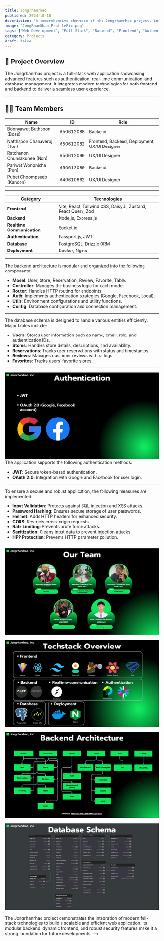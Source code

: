 ```yaml
---
title: Jongrhanrhao 
published: 2024-10-18
description: "A comprehensive showcase of the Jongrhanrhao project, including team, technologies, backend architecture, database schema, authentication, and security considerations."
image: "JongRhanRhao_ProfilePic.png"
tags: ["Web Development", "Full Stack", "Backend", "Frontend", "Authentication", "Security"]
category: Projects
draft: false
---
```



## 🎯 **Project Overview**
The Jongrhanrhao project is a full-stack web application showcasing advanced features such as authentication, real-time communication, and database management. It integrates modern technologies for both frontend and backend to deliver a seamless user experience.

---

## 🧑‍💻 **Team Members** 

| Name                      | ID         | Role                  |
|---------------------------|------------|-----------------------|
| Boonyawut Buthboon (Boss) | 650612088  | Backend               |
| Natthapon Chanaveroj (Ton)| 650612082  | Frontend, Backend, Deployment, UX/UI Designer |
| Ratchanon Chunsakunee (Non)| 650612099 | UX/UI Designer        |
| Pariwat Wongnicha (Pun)   | 650612089  | Backend               |
| Pubet Choompsueb (Kanoon) | 640610662  | UX/UI Designer        |

---

<!-- ## 🚀 **Techstack Overview** -->

| **Category**              | **Technologies**                                       |
|---------------------------|-------------------------------------------------------|
| **Frontend**              | Vite, React, Tailwind CSS, DaisyUI, Zustand, React Query, Zod |
| **Backend**               | Node.js, Express.js                                    |
| **Realtime Communication**| Socket.io                                             |
| **Authentication**        | Passport.js, JWT                                      |
| **Database**              | PostgreSQL, Drizzle ORM                                |
| **Deployment**            | Docker, Nginx                                         |

---

<!-- ## 🏗️ **Backend Architecture** -->
The backend architecture is modular and organized into the following components:

- **Model**: User, Store, Reservation, Review, Favorite, Table.
- **Controller**: Manages the business logic for each model.
- **Router**: Handles HTTP routing for endpoints.
- **Auth**: Implements authentication strategies (Google, Facebook, Local).
- **Utils**: Environment configurations and utility functions.
- **Config**: Database configuration and connection management.

---

<!-- ## 🗂️ **Database Schema** -->

The database schema is designed to handle various entities efficiently. Major tables include:

- **Users**: Stores user information such as name, email, role, and authentication IDs.
- **Stores**: Handles store details, descriptions, and availability.
- **Reservations**: Tracks user reservations with status and timestamps.
- **Reviews**: Manages customer reviews with ratings.
- **Favorites**: Tracks users' favorite stores.

---

<!-- ## 🔐 **Authentication** -->
![Authentication](Authentication.png)
The application supports the following authentication methods:

- **JWT**: Secure token-based authentication.
- **OAuth 2.0**: Integration with Google and Facebook for user login.

---

<!-- ## 🛡️ **Security Considerations** -->
To ensure a secure and robust application, the following measures are implemented:

- **Input Validation**: Protects against SQL injection and XSS attacks.
- **Password Hashing**: Ensures secure storage of user passwords.
- **Helmet**: Adds HTTP headers for enhanced security.
- **CORS**: Restricts cross-origin requests.
- **Rate Limiting**: Prevents brute force attacks.
- **Sanitization**: Cleans input data to prevent injection attacks.
- **HPP Protection**: Prevents HTTP parameter pollution.

---

<!-- ## 🌟 **Highlights and Screenshots** -->

<!-- ### **1. Team Overview** -->
![Team Overview](Team_Overview.png)

<!-- ### **2. Techstack** -->
![Techstack Overview](Techstack_Overview.png)

<!-- ### **3. Backend Architecture** -->
![Backend Architecture](Backend_Architecture.png)

<!-- ### **4. Database Schema** -->
![Database Schema](Database_Schema.png)

<!-- ### **5. FrontEnd Design** -->
<!-- ![FrontEnd Design1](FrontendDesign1.png) -->
<!-- ![FrontEnd Design2](FrontendDesign2.png) -->
<!-- --- -->

<!-- ### **Project Code** -->
<!-- [JongRhanRhao](https://github.com/JongRhanRhao) -->


<!-- ## 📝 **Conclusion** -->
The Jongrhanrhao project demonstrates the integration of modern full-stack technologies to build a scalable and efficient web application. Its modular backend, dynamic frontend, and robust security features make it a strong foundation for future developments. -->
